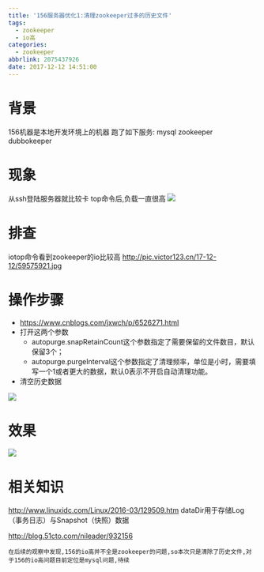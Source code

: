 ```yaml
---
title: '156服务器优化1:清理zookeeper过多的历史文件'
tags:
  - zookeeper
  - io高
categories:
  - zookeeper
abbrlink: 2075437926
date: 2017-12-12 14:51:00
---
```

# 背景
156机器是本地开发环境上的机器
跑了如下服务:
mysql
zookeeper
dubbokeeper

# 现象
从ssh登陆服务器就比较卡
top命令后,负载一直很高
<img src="http://pic.victor123.cn/17-12-12/5122868.jpg">

# 排查
iotop命令看到zookeeper的io比较高
http://pic.victor123.cn/17-12-12/59575921.jpg

# 操作步骤
- https://www.cnblogs.com/jxwch/p/6526271.html
- 打开这两个参数
    - autopurge.snapRetainCount这个参数指定了需要保留的文件数目，默认保留3个；
    - autopurge.purgeInterval这个参数指定了清理频率，单位是小时，需要填写一个1或者更大的数据，默认0表示不开启自动清理功能。
- 清空历史数据
<img src="http://pic.victor123.cn/17-12-12/1580197.jpg">

# 效果
<img src="http://pic.victor123.cn/17-12-12/29291132.jpg">

# 相关知识
http://www.linuxidc.com/Linux/2016-03/129509.htm
dataDir用于存储Log（事务日志）与Snapshot（快照）数据

http://blog.51cto.com/nileader/932156

```
在后续的观察中发现,156的io高并不全是zookeeper的问题,so本次只是清除了历史文件,对于156的io高问题目前定位是mysql问题,待续
```